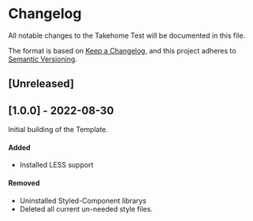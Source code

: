 # Changelog
All notable changes to the Takehome Test will be documented in this file.

The format is based on [Keep a Changelog](https://keepachangelog.com/en/1.0.0/),
and this project adheres to [Semantic Versioning](https://semver.org/spec/v2.0.0.html).

## [Unreleased]

## [1.0.0] - 2022-08-30
Initial building of the Template.

#### Added
- Installed LESS support

#### Removed
- Uninstalled Styled-Component librarys
- Deleted all current un-needed style files.

